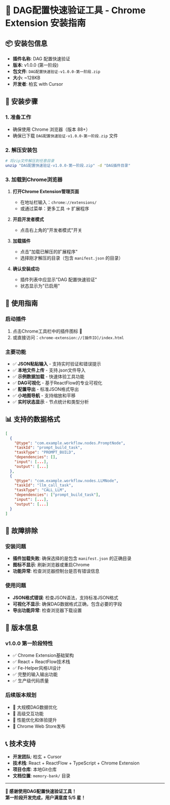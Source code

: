 # 🚀 DAG配置快速验证工具 - Chrome Extension 安装指南

## 📦 安装包信息

- **插件名称**: DAG 配置快速验证
- **版本**: v1.0.0 (第一阶段)
- **包文件**: `DAG配置快速验证-v1.0.0-第一阶段.zip`
- **大小**: ~128KB
- **开发者**: 柏玄 with Cursor

## 🔧 安装步骤

### 1. 准备工作
- 确保使用 Chrome 浏览器（版本 88+）
- 确保已下载 `DAG配置快速验证-v1.0.0-第一阶段.zip` 文件

### 2. 解压安装包
```bash
# 将zip文件解压到任意目录
unzip "DAG配置快速验证-v1.0.0-第一阶段.zip" -d "DAG插件目录"
```

### 3. 加载到Chrome浏览器

1. **打开Chrome Extension管理页面**
   - 在地址栏输入：`chrome://extensions/`
   - 或通过菜单：更多工具 → 扩展程序

2. **开启开发者模式**
   - 点击右上角的"开发者模式"开关

3. **加载插件**
   - 点击"加载已解压的扩展程序"
   - 选择刚才解压的目录（包含 `manifest.json` 的目录）

4. **确认安装成功**
   - 插件列表中应显示"DAG 配置快速验证"
   - 状态显示为"已启用"

## 🎯 使用指南

### 启动插件
1. 点击Chrome工具栏中的插件图标 🔗
2. 或直接访问：`chrome-extension://[插件ID]/index.html`

### 主要功能
- ✅ **JSON粘贴输入** - 支持实时验证和错误提示
- ✅ **本地文件上传** - 支持.json文件导入
- ✅ **示例数据加载** - 快速体验工具功能
- ✅ **DAG可视化** - 基于ReactFlow的专业可视化
- ✅ **配置导出** - 标准JSON格式导出
- ✅ **小地图导航** - 支持缩放和平移
- ✅ **实时状态显示** - 节点统计和类型分析

## 📊 支持的数据格式

```json
[
  {
    "@type": "com.example.workflow.nodes.PromptNode",
    "taskId": "prompt_build_task",
    "taskType": "PROMPT_BUILD",
    "dependencies": [],
    "input": [...],
    "output": [...]
  },
  {
    "@type": "com.example.workflow.nodes.LLMNode", 
    "taskId": "llm_call_task",
    "taskType": "CALL_LLM",
    "dependencies": ["prompt_build_task"],
    "input": [...],
    "output": [...]
  }
]
```

## 🐛 故障排除

### 安装问题
- **插件加载失败**: 确保选择的是包含 `manifest.json` 的正确目录
- **图标不显示**: 刷新浏览器或重启Chrome
- **功能异常**: 检查浏览器控制台是否有错误信息

### 使用问题
- **JSON格式错误**: 检查JSON语法，支持标准JSON格式
- **可视化不显示**: 确保DAG数据格式正确，包含必要的字段
- **导出功能异常**: 检查浏览器下载设置

## 🔄 版本信息

### v1.0.0 第一阶段特性
- ✅ Chrome Extension基础架构
- ✅ React + ReactFlow技术栈
- ✅ Fe-Helper风格UI设计
- ✅ 完整的输入输出功能
- ✅ 生产级代码质量

### 后续版本规划
- 🚧 大规模DAG数据优化
- 🚧 高级交互功能
- 🚧 性能优化和体验提升
- 🎯 Chrome Web Store发布

## 📞 技术支持

- **开发团队**: 柏玄 + Cursor
- **技术栈**: React + ReactFlow + TypeScript + Chrome Extension
- **项目仓库**: 本地Git仓库
- **文档位置**: `memory-bank/` 目录

---

**🎉 感谢使用DAG配置快速验证工具！**  
**第一阶段开发完成，用户满意度 5/5 星！** 